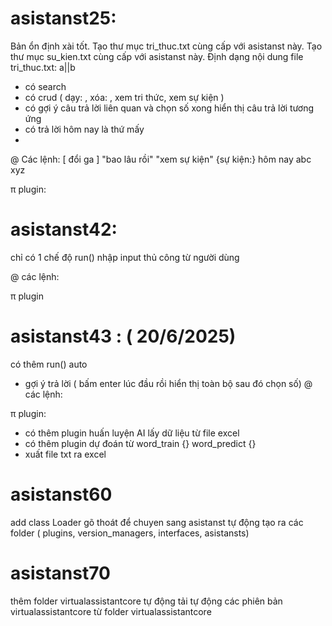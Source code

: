 # asistanst25:
Bản ổn định xài tốt.
Tạo thư mục tri_thuc.txt cùng cấp với asistanst này.
Tạo thư mục su_kien.txt cùng cấp với asistanst này.
Định dạng nội dung file tri_thuc.txt: a||b 
- có search
- có crud ( dạy: , xóa: , xem tri thức, xem sự kiện )
- có gợi ý câu trả lời liên quan và chọn số xong hiển thị câu trả lời tương ứng
- có trả lời hôm nay là thứ mấy
- 
@ Các lệnh:
[ đổi ga ] "bao lâu rồi"
"xem sự kiện"
{sự kiện:} hôm nay abc xyz

π plugin: 

# asistanst42:
chỉ có 1 chế độ run() nhập input thủ công từ người dùng

@ các lệnh: 

π plugin 

# asistanst43 : ( 20/6/2025)
có thêm run() auto
- gợi ý trả lời ( bấm enter lúc đầu rồi hiển thị toàn bộ sau đó chọn số) 
@ các lệnh:

π plugin:
- có thêm plugin huấn luyện AI lấy dữ liệu từ file excel
- có thêm plugin dự đoán từ
word_train {}
word_predict {} 
- xuất file txt ra excel 
# asistanst60
add class Loader 
gõ thoát để chuyen sang asistanst 
tự động tạo ra các folder ( plugins, version_managers, interfaces, asistansts)
# asistanst70
thêm folder virtualassistantcore tự động 
tải tự động các phiên bản virtualassistantcore từ folder virtualassistantcore 
